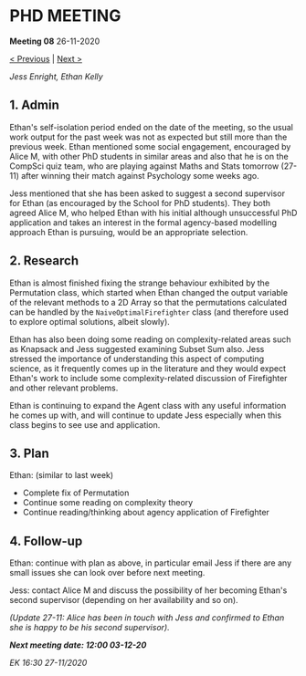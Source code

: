 # PHD MEETING

__Meeting 08__
26-11-2020

[< Previous](../11-20/07_19-11-20.md) | [Next >](../12-20/09_03-12-20.md)

_Jess Enright,_
_Ethan Kelly_


## 1. Admin

Ethan's self-isolation period ended on the date of the meeting, so the usual work output for the past week was not as expected but still more than the previous week. Ethan mentioned some social engagement, encouraged by Alice M, with other PhD students in similar areas and also that he is on the CompSci quiz team, who are playing against Maths and Stats tomorrow (27-11) after winning their match against Psychology some weeks ago.

Jess mentioned that she has been asked to suggest a second supervisor for Ethan (as encouraged by the School for PhD students). They both agreed Alice M, who helped Ethan with his initial although unsuccessful PhD application and takes an interest in the formal agency-based modelling approach Ethan is pursuing, would be an appropriate selection.

## 2. Research

Ethan is almost finished fixing the strange behaviour exhibited by the Permutation class, which started when Ethan changed the output variable of the relevant methods to a 2D Array so that the permutations calculated can be handled by the `NaiveOptimalFirefighter` class (and therefore used to explore optimal solutions, albeit slowly).

Ethan has also been doing some reading on complexity-related areas such as Knapsack and Jess suggested examining Subset Sum also. Jess stressed the importance of understanding this aspect of computing science, as it frequently comes up in the literature and they would expect Ethan's work to include some complexity-related discussion of Firefighter and other relevant problems.

Ethan is continuing to expand the Agent class with any useful information he comes up with, and will continue to update Jess especially when this class begins to see use and application.

## 3. Plan
Ethan: (similar to last week)
* Complete fix of Permutation
* Continue some reading on complexity theory
* Continue reading/thinking about agency application of Firefighter

## 4. Follow-up

Ethan: continue with plan as above, in particular email Jess if there are any small issues she can look over before next meeting.

Jess: contact Alice M and discuss the possibility of her becoming Ethan's second supervisor (depending on her availability and so on).

_(Update 27-11: Alice has been in touch with Jess and confirmed to Ethan she is happy to be his second supervisor)._


**_Next meeting date: 12:00 03-12-20_**



_EK 16:30 27-11/2020_

